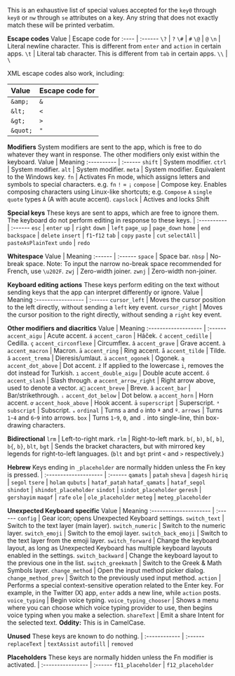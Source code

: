 This is an exhaustive list of special values accepted for the `key0` through `key8` or `nw` through `se` attributes on a key. Any string that does not exactly match these will be printed verbatim.

**Escape codes**
Value | Escape code for
:---- | :------
`\?`  | `?`
`\#`  | `#`
`\@`  | `@`
`\n`  | Literal newline character. This is different from `enter` and `action` in certain apps.
`\t`  | Literal tab character. This is different from `tab` in certain apps.
`\\`  | `\`

XML escape codes also work, including:

Value    | Escape code for
:------- | :------
`&amp;`  | `&`
`&lt;`   | `<`
`&gt;`   | `>`
`&quot;` | `"`

**Modifiers**
System modifiers are sent to the app, which is free to do whatever they want in response.
The other modifiers only exist within the keyboard.
Value       | Meaning
:---------- | :------
`shift`     | System modifier.
`ctrl`      | System modifier.
`alt`       | System modifier.
`meta`      | System modifier. Equivalent to the Windows key.
`fn`        | Activates Fn mode, which assigns letters and symbols to special characters. e.g. `fn` `!` = `¡`
`compose`   | Compose key. Enables composing characters using Linux-like shortcuts; e.g. `Compose` `A` `single quote` types `Á` (A with acute accent).
`capslock`  | Actives and locks Shift

**Special keys**
These keys are sent to apps, which are free to ignore them. The keyboard do not perform editing in response to these keys.
            |
:---------- | :------
`esc`       | `enter`
`up`        | `right`
`down`      | `left`
`page_up`   | `page_down`
`home`      | `end`
`backspace` | `delete`
`insert`    | `f1`-`f12`
`tab`       | `copy`
`paste`     | `cut`
`selectAll` | `pasteAsPlainText`
`undo`      | `redo`

**Whitespace**
Value   | Meaning
:------ | :------
`space` | Space bar.
`nbsp`  | No-break space. Note: To input the narrow no-break space recommended for French, use `\u202F`.
`zwj`   | Zero-width joiner.
`zwnj`  | Zero-width non-joiner.

**Keyboard editing actions**
These keys perform editing on the text without sending keys that the app can interpret differently or ignore.
Value              | Meaning
:----------------- | :------
`cursor_left`      | Moves the cursor position to the left directly, without sending a `left` key event.
`cursor_right`     | Moves the cursor position to the right directly, without sending a `right` key event.

**Other modifiers and diacritics**
Value                | Meaning
:------------------- | :------
`accent_aigu`        | Acute accent. `á`
`accent_caron`       | Háček. `č`
`accent_cedille`     | Cedilla. `ç`
`accent_circonflexe` | Circumflex. `â`
`accent_grave`       | Grave accent. `à`
`accent_macron`      | Macron. `ā`
`accent_ring`        | Ring accent. `å`
`accent_tilde`       | Tilde. `ã`
`accent_trema`       | Dieresis/umlaut. `ä`
`accent_ogonek`      | Ogonek. `ą`
`accent_dot_above`   | Dot accent. `ż` If applied to the lowercase `i`, removes the dot instead for Turkish. `ı`
`accent_double_aigu` | Double acute accent. `ő`
`accent_slash`       | Slash through. `ø`
`accent_arrow_right` | Right arrow above, used to denote a vector. `a⃗`
`accent_breve`       | Breve. `ă`
`accent_bar`         | Bar/strikethrough. `ᵢ`
`accent_dot_below`   | Dot below. `ạ`
`accent_horn`        | Horn accent. `ơ`
`accent_hook_above`  | Hook accent. `ả`
`superscript`        | Superscript. `ᵃ`
`subscript`          | Subscript. `ₐ`
`ordinal`            | Turns `a` and `o` into `ª` and `º`.
`arrows`             | Turns `1`-`4` and `6`-`9` into arrows.
`box`                | Turns `1`-`9`, `0`, and `.` into single-line, thin box-drawing characters.

**Bidirectional**
`lrm`   | Left-to-right mark.
`rlm`   | Right-to-left mark.
`b(`, `b)`, `b[`, `b]`, `b{`, `b}`, `blt`, `bgt` | Sends the bracket characters, but with mirrored key legends for right-to-left languages. (`blt` and `bgt` print `<` and `>` respectively.)

**Hebrew**
Keys ending in `_placeholder` are normally hidden unless the Fn key is pressed.
                      |
:-------------------- | :------
`qamats`              | `patah`
`sheva`               | `dagesh`
`hiriq`               | `segol`
`tsere`               | `holam`
`qubuts`              | `hataf_patah`
`hataf_qamats`        | `hataf_segol`
`shindot`             | `shindot_placeholder`
`sindot`              | `sindot_placeholder`
`geresh`              | `gershayim`
`maqaf`               | `rafe`
`ole`                 | `ole_placeholder`
`meteg`               | `meteg_placeholder`

**Unexpected Keyboard specific**
Value                  | Meaning
:--------------------- | :------
`config`               | Gear icon; opens Unexpected Keyboard settings.
`switch_text`          | Switch to the text layer (main layer).
`switch_numeric`       | Switch to the numeric layer.
`switch_emoji`         | Switch to the emoji layer.
`switch_back_emoji`    | Switch to the text layer from the emoji layer.
`switch_forward`       | Change the keyboard layout, as long as Unexpected Keyboard has multiple keyboard layouts enabled in the settings.
`switch_backward`      | Change the keyboard layout to the previous one in the list.
`switch_greekmath`     | Switch to the Greek & Math Symbols layer.
`change_method`        | Open the input method picker dialog.
`change_method_prev`   | Switch to the previously used input method.
`action`               | Performs a special context-sensitive operation related to the Enter key. For example, in the Twitter (X) app, `enter` adds a new line, while `action` posts.
`voice_typing`         | Begin voice typing.
`voice_typing_chooser` | Shows a menu where you can choose which voice typing provider to use, then begins voice typing when you make a selection.
`shareText`            | Emit a share Intent for the selected text. **Oddity:** This is in CamelCase.

**Unused**
These keys are known to do nothing.
              |
:------------ | :------
`replaceText` | `textAssist`
`autofill`    | `removed`

**Placeholders**
These keys are normally hidden unless the Fn modifier is activated.
                  |
:---------------- | :------
`f11_placeholder` | `f12_placeholder`
